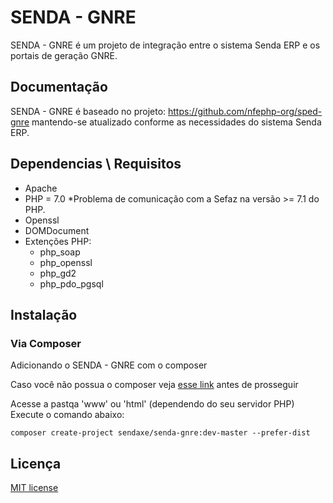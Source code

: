# SENDA - GNRE

SENDA - GNRE é um projeto de integração entre o sistema Senda ERP e os portais de geração GNRE.

## Documentação
SENDA - GNRE é baseado no projeto: https://github.com/nfephp-org/sped-gnre mantendo-se atualizado conforme as necessidades do sistema Senda ERP.

## Dependencias \ Requisitos
- Apache
- PHP = 7.0 *Problema de comunicação com a Sefaz na versão >= 7.1 do PHP.
- Openssl
- DOMDocument
- Extenções PHP:
  - php_soap
  - php_openssl
  - php_gd2
  - php_pdo_pgsql


## Instalação
### Via Composer

Adicionando o SENDA - GNRE com o composer

Caso você não possua o composer veja [esse link](https://getcomposer.org/doc/01-basic-usage.md) antes de prosseguir

Acesse a pastqa 'www' ou 'html' (dependendo do seu servidor PHP)
Execute o comando abaixo:
``` terminal
composer create-project sendaxe/senda-gnre:dev-master --prefer-dist
```
## Licença

[MIT license](http://opensource.org/licenses/MIT)
